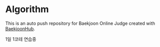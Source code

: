 # Algorithm
This is an auto push repository for Baekjoon Online Judge created with [BaekjoonHub](https://github.com/BaekjoonHub/BaekjoonHub).

1일 1코테 연습중
